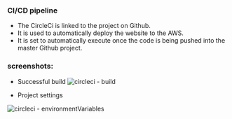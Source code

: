 ### CI/CD pipeline
* The CircleCi is linked to the project on Github.
* It is used to automatically deploy the website to the AWS.
* It is set to automatically execute once the code is being pushed into the master Github project.

### screenshots:

* Successful build
![circleci - build](screenshots/)


* Project settings

![circleci - environmentVariables](screenshots/)